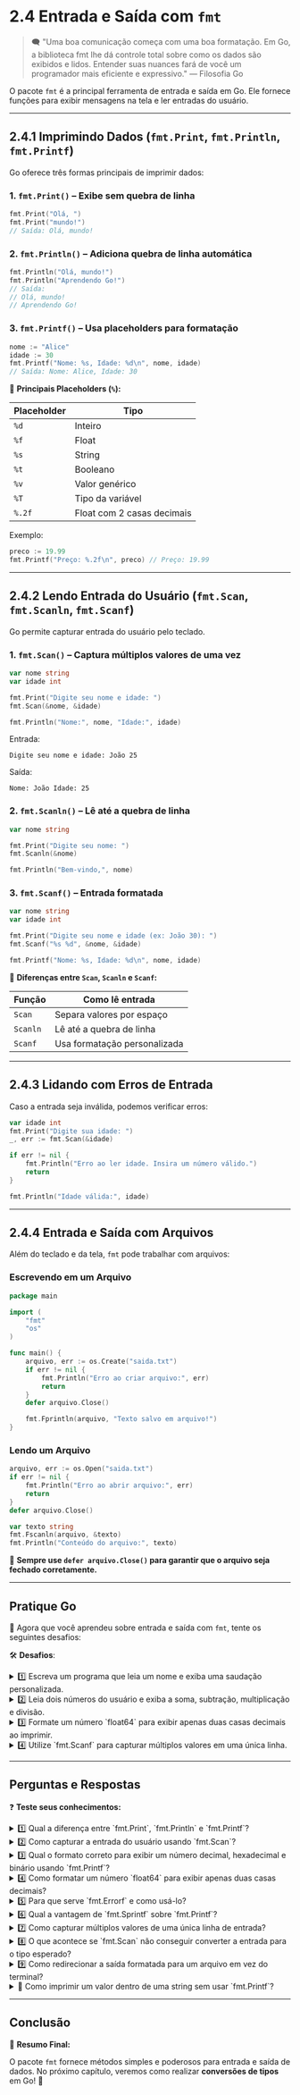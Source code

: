 # **2.4 Entrada e Saída com `fmt`**

>🗨️ "Uma boa comunicação começa com uma boa formatação. Em Go, a biblioteca fmt lhe dá controle total sobre como os dados são exibidos e lidos. Entender suas nuances fará de você um programador mais eficiente e expressivo." — Filosofia Go

O pacote `fmt` é a principal ferramenta de entrada e saída em Go. Ele fornece funções para exibir mensagens na tela e ler entradas do usuário.

---

## **2.4.1 Imprimindo Dados (`fmt.Print`, `fmt.Println`, `fmt.Printf`)**

Go oferece três formas principais de imprimir dados:

### **1. `fmt.Print()`** – Exibe sem quebra de linha

```go
fmt.Print("Olá, ")
fmt.Print("mundo!")
// Saída: Olá, mundo!
```

### **2. `fmt.Println()`** – Adiciona quebra de linha automática

```go
fmt.Println("Olá, mundo!")
fmt.Println("Aprendendo Go!")
// Saída:
// Olá, mundo!
// Aprendendo Go!
```

### **3. `fmt.Printf()`** – Usa placeholders para formatação

```go
nome := "Alice"
idade := 30
fmt.Printf("Nome: %s, Idade: %d\n", nome, idade)
// Saída: Nome: Alice, Idade: 30
```

📌 **Principais Placeholders (`%`):**

| Placeholder | Tipo |
|------------|------|
| `%d` | Inteiro |
| `%f` | Float |
| `%s` | String |
| `%t` | Booleano |
| `%v` | Valor genérico |
| `%T` | Tipo da variável |
| `%.2f` | Float com 2 casas decimais |

Exemplo:

```go
preco := 19.99
fmt.Printf("Preço: %.2f\n", preco) // Preço: 19.99
```

---

## **2.4.2 Lendo Entrada do Usuário (`fmt.Scan`, `fmt.Scanln`, `fmt.Scanf`)**

Go permite capturar entrada do usuário pelo teclado.

### **1. `fmt.Scan()`** – Captura múltiplos valores de uma vez

```go
var nome string
var idade int

fmt.Print("Digite seu nome e idade: ")
fmt.Scan(&nome, &idade)

fmt.Println("Nome:", nome, "Idade:", idade)
```

Entrada:

```
Digite seu nome e idade: João 25
```

Saída:

```
Nome: João Idade: 25
```

### **2. `fmt.Scanln()`** – Lê até a quebra de linha

```go
var nome string

fmt.Print("Digite seu nome: ")
fmt.Scanln(&nome)

fmt.Println("Bem-vindo,", nome)
```

### **3. `fmt.Scanf()`** – Entrada formatada

```go
var nome string
var idade int

fmt.Print("Digite seu nome e idade (ex: João 30): ")
fmt.Scanf("%s %d", &nome, &idade)

fmt.Printf("Nome: %s, Idade: %d\n", nome, idade)
```

📌 **Diferenças entre `Scan`, `Scanln` e `Scanf`:**

| Função | Como lê entrada |
|--------|---------------|
| `Scan` | Separa valores por espaço |
| `Scanln` | Lê até a quebra de linha |
| `Scanf` | Usa formatação personalizada |

---

## **2.4.3 Lidando com Erros de Entrada**

Caso a entrada seja inválida, podemos verificar erros:

```go
var idade int
fmt.Print("Digite sua idade: ")
_, err := fmt.Scan(&idade)

if err != nil {
    fmt.Println("Erro ao ler idade. Insira um número válido.")
    return
}

fmt.Println("Idade válida:", idade)
```

---

## **2.4.4 Entrada e Saída com Arquivos**

Além do teclado e da tela, `fmt` pode trabalhar com arquivos:

### **Escrevendo em um Arquivo**

```go
package main

import (
    "fmt"
    "os"
)

func main() {
    arquivo, err := os.Create("saida.txt")
    if err != nil {
        fmt.Println("Erro ao criar arquivo:", err)
        return
    }
    defer arquivo.Close()

    fmt.Fprintln(arquivo, "Texto salvo em arquivo!")
}
```

### **Lendo um Arquivo**

```go
arquivo, err := os.Open("saida.txt")
if err != nil {
    fmt.Println("Erro ao abrir arquivo:", err)
    return
}
defer arquivo.Close()

var texto string
fmt.Fscanln(arquivo, &texto)
fmt.Println("Conteúdo do arquivo:", texto)
```

📌 **Sempre use `defer arquivo.Close()` para garantir que o arquivo seja fechado corretamente.**

---

## **Pratique Go**

🎯 Agora que você aprendeu sobre entrada e saída com `fmt`, tente os seguintes desafios:

🛠️ **Desafios**:

<details>
  <summary>1️⃣ Escreva um programa que leia um nome e exiba uma saudação personalizada.</summary>
  
  ```go
  package main
  import "fmt"

  func main() {
      var nome string
      fmt.Print("Digite seu nome: ")
      fmt.Scanln(&nome)
      fmt.Printf("Olá, %s! Seja bem-vindo.\n", nome)
  }
  ```
  
</details>

<details>
  <summary>2️⃣ Leia dois números do usuário e exiba a soma, subtração, multiplicação e divisão.</summary>
  
  ```go
  package main
  import "fmt"

  func main() {
      var a, b float64
      fmt.Print("Digite dois números: ")
      fmt.Scan(&a, &b)
      fmt.Printf("Soma: %.2f\nSubtração: %.2f\nMultiplicação: %.2f\nDivisão: %.2f\n", a+b, a-b, a*b, a/b)
  }
  ```
  
</details>

<details>
  <summary>3️⃣ Formate um número `float64` para exibir apenas duas casas decimais ao imprimir.</summary>
  
  ```go
  var num float64 = 3.141592
  fmt.Printf("%.2f\n", num)
  ```
  
</details>

<details>
  <summary>4️⃣ Utilize `fmt.Scanf` para capturar múltiplos valores em uma única linha.</summary>
  
  ```go
  package main
  import "fmt"

  func main() {
      var nome string
      var idade int
      fmt.Print("Digite seu nome e idade: ")
      fmt.Scanf("%s %d", &nome, &idade)
      fmt.Printf("Nome: %s, Idade: %d\n", nome, idade)
  }
  ```
  
</details>

---

## **Perguntas e Respostas**

❓ **Teste seus conhecimentos:**

<details>
  <summary>1️⃣ Qual a diferença entre `fmt.Print`, `fmt.Println` e `fmt.Printf`?</summary>
  `fmt.Print` imprime sem adicionar nova linha, `fmt.Println` adiciona uma nova linha no final, e `fmt.Printf` permite formatação avançada.
</details>

<details>
  <summary>2️⃣ Como capturar a entrada do usuário usando `fmt.Scan`?</summary>
  `fmt.Scan` lê valores separados por espaço e os armazena nas variáveis passadas como ponteiros.
</details>

<details>
  <summary>3️⃣ Qual o formato correto para exibir um número decimal, hexadecimal e binário usando `fmt.Printf`?</summary>
  `%d` para decimal, `%x` para hexadecimal e `%b` para binário.
</details>

<details>
  <summary>4️⃣ Como formatar um número `float64` para exibir apenas duas casas decimais?</summary>
  Usando `fmt.Printf("%.2f", valor)`.
</details>

<details>
  <summary>5️⃣ Para que serve `fmt.Errorf` e como usá-lo?</summary>
  `fmt.Errorf` cria erros formatados com strings personalizadas.
</details>

<details>
  <summary>6️⃣ Qual a vantagem de `fmt.Sprintf` sobre `fmt.Printf`?</summary>
  `fmt.Sprintf` retorna a string formatada sem imprimir diretamente no console.
</details>

<details>
  <summary>7️⃣ Como capturar múltiplos valores de uma única linha de entrada?</summary>
  Usando `fmt.Scanf("%s %d", &nome, &idade)`.
</details>

<details>
  <summary>8️⃣ O que acontece se `fmt.Scan` não conseguir converter a entrada para o tipo esperado?</summary>
  O programa retorna um erro e pode não armazenar corretamente os valores lidos.
</details>

<details>
  <summary>9️⃣ Como redirecionar a saída formatada para um arquivo em vez do terminal?</summary>
  Usando `fmt.Fprint(arquivo, "mensagem formatada")`.
</details>

<details>
  <summary>🔢 Como imprimir um valor dentro de uma string sem usar `fmt.Printf`?</summary>
  Usando `fmt.Sprint("O valor é " + valorString)` ou `fmt.Sprintf("O valor é %d", valor)`.
</details>

---



## **Conclusão**

🚀 **Resumo Final:**

O pacote `fmt` fornece métodos simples e poderosos para entrada e saída de dados. No próximo capítulo, veremos como realizar **conversões de tipos** em Go! 🚀
